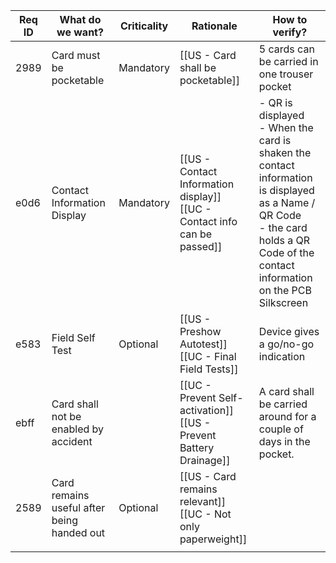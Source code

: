 | Req ID | What do we want?                           | Criticality | Rationale                                                                   | How to verify?                                                                                                                                                                         |
| ------ | ------------------------------------------ | ----------- | --------------------------------------------------------------------------- | -------------------------------------------------------------------------------------------------------------------------------------------------------------------------------------- |
| 2989   | Card must be pocketable                    | Mandatory   | [[US - Card shall be pocketable]]<br>                                       | 5 cards can be carried in one trouser pocket                                                                                                                                           |
| e0d6   | Contact Information Display                | Mandatory   | [[US - Contact Information display]]<br>[[UC - Contact info can be passed]] | - QR is displayed<br>- When the card is shaken the contact information is displayed as a Name / QR Code<br>- the card holds a QR Code of the contact information on the PCB Silkscreen |
| e583   | Field Self Test                            | Optional    | [[US - Preshow Autotest]]<br>[[UC - Final Field Tests]]                     | Device gives a go/no-go indication                                                                                                                                                     |
| ebff   | Card shall not be enabled by accident      |             | [[UC - Prevent Self-activation]]<br>[[US - Prevent Battery Drainage]]       | A card shall be carried around for a couple of days in the pocket.                                                                                                                     |
| 2589   | Card remains useful after being handed out | Optional    | [[US - Card remains relevant]]<br>[[UC - Not only paperweight]]             |                                                                                                                                                                                        |
|        |                                            |             |                                                                             |                                                                                                                                                                                        |